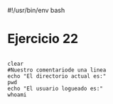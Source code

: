 #!/usr/bin/env bash
# Ejercicio 22
<pre>
<code>
clear
#Nuestro comentariode una linea
echo "El directorio actual es:"
pwd
echo "El usuario logueado es:"
whoami
</pre>
</code>
